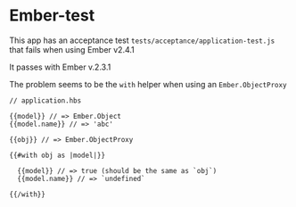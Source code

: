 # Ember-test

This app has an acceptance test `tests/acceptance/application-test.js` that fails when using Ember v2.4.1

It passes with Ember v.2.3.1

The problem seems to be the `with` helper when using an `Ember.ObjectProxy`  

```
// application.hbs

{{model}} // => Ember.Object
{{model.name}} // => 'abc'

{{obj}} // => Ember.ObjectProxy

{{#with obj as |model|}}

  {{model}} // => true (should be the same as `obj`)
  {{model.name}} // => `undefined`

{{/with}}
```
